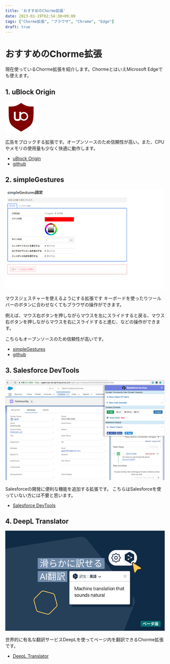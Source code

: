 ```yaml
---
title: 'おすすめのChorme拡張'
date: 2023-03-19T02:54:30+09:00
tags: ["Chorme拡張", "ブラウザ", "Chrome", "Edge"]
draft: true
---
```


# おすすめのChorme拡張

現在使っているChorme拡張を紹介します。ChormeとはいえMicrosoft Edgeでも使えます。

## 1. uBlock Origin

![img_3.png](img_3.png)

広告をブロックする拡張です。オープンソースのため信頼性が高い。また、CPUやメモリの使用量も少なく快適に動作します。

- [uBlock Origin](https://microsoftedge.microsoft.com/addons/detail/ublock-origin/odfafepnkmbhccpbejgmiehpchacaeak)
- [github](https://github.com/gorhill/uBlock/)

## 2. simpleGestures

![img_2.png](img_2.png)

マウスジェスチャーを使えるようにする拡張です
キーボードを使ったりツールバーのボタンに合わせなくてもブラウザの操作ができます。

例えば、マウス右ボタンを押しながらマウスを左にスライドすると戻る、マウス右ボタンを押しながらマウスを右にスライドすると進む、などの操作ができます。

こちらもオープンソースのため信頼性が高いです。

- [simpleGestures](https://chrome.google.com/webstore/detail/simplegestures/flfminafiamnggnldfpilnfnmbgmiegn)
- [github](https://github.com/RyutaKojima/simpleGestures)

## 3. Salesforce DevTools

![img_1.png](img_1.png)

Salesforceの開発に便利な機能を追加する拡張です。
こちらはSalesforceを使っていない方には不要と思います。

- [Salesforce DevTools](https://chrome.google.com/webstore/detail/salesforce-devtools/ehgmhinnhggigkogkbhnbodhbfjgncjf)

## 4. DeepL Translator

![img.png](img.png)

世界的に有名な翻訳サービスDeepLを使ってページ内を翻訳できるChorme拡張です。

- [DeepL Translator](https://chrome.google.com/webstore/detail/deepl-translate-reading-w/cofdbpoegempjloogbagkncekinflcnj?hl=ja)
